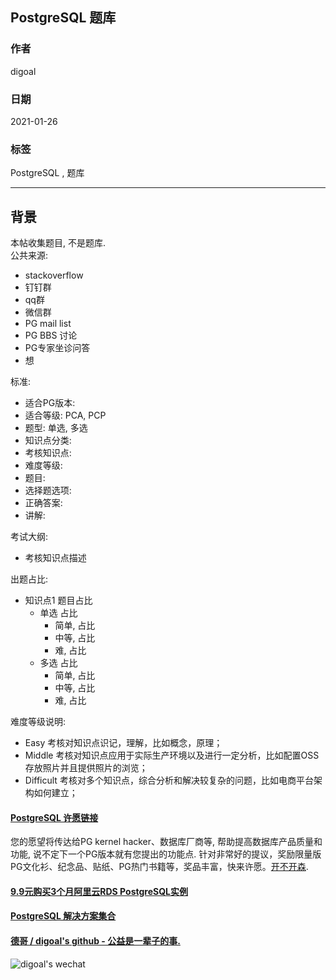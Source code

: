 ## PostgreSQL 题库  
  
### 作者  
digoal  
  
### 日期  
2021-01-26   
  
### 标签  
PostgreSQL , 题库   
  
----  
  
## 背景  
本帖收集题目, 不是题库.    
公共来源:   
- stackoverflow  
- 钉钉群  
- qq群  
- 微信群  
- PG mail list  
- PG BBS 讨论  
- PG专家坐诊问答  
- 想  
  
标准:  
- 适合PG版本:   
- 适合等级: PCA, PCP  
- 题型: 单选, 多选  
- 知识点分类:   
- 考核知识点:   
- 难度等级:   
- 题目:   
- 选择题选项:   
- 正确答案:   
- 讲解:   
   
  
考试大纲:  
- 考核知识点描述  
  
出题占比:   
- 知识点1 题目占比
    - 单选 占比
        - 简单, 占比
        - 中等, 占比
        - 难, 占比
    - 多选 占比
        - 简单, 占比
        - 中等, 占比
        - 难, 占比
  
难度等级说明:   
- Easy 考核对知识点识记，理解，比如概念，原理；
- Middle 考核对知识点应用于实际生产环境以及进行一定分析，比如配置OSS存放照片并且提供照片的浏览；
- Difficult 考核对多个知识点，综合分析和解决较复杂的问题，比如电商平台架构如何建立；
  
    
  
#### [PostgreSQL 许愿链接](https://github.com/digoal/blog/issues/76 "269ac3d1c492e938c0191101c7238216")
您的愿望将传达给PG kernel hacker、数据库厂商等, 帮助提高数据库产品质量和功能, 说不定下一个PG版本就有您提出的功能点. 针对非常好的提议，奖励限量版PG文化衫、纪念品、贴纸、PG热门书籍等，奖品丰富，快来许愿。[开不开森](https://github.com/digoal/blog/issues/76 "269ac3d1c492e938c0191101c7238216").  
  
  
#### [9.9元购买3个月阿里云RDS PostgreSQL实例](https://www.aliyun.com/database/postgresqlactivity "57258f76c37864c6e6d23383d05714ea")
  
  
#### [PostgreSQL 解决方案集合](https://yq.aliyun.com/topic/118 "40cff096e9ed7122c512b35d8561d9c8")
  
  
#### [德哥 / digoal's github - 公益是一辈子的事.](https://github.com/digoal/blog/blob/master/README.md "22709685feb7cab07d30f30387f0a9ae")
  
  
![digoal's wechat](../pic/digoal_weixin.jpg "f7ad92eeba24523fd47a6e1a0e691b59")
  
